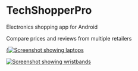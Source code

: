 # TechShopperPro

Electronics shopping app for Android

Compare prices and reviews from multiple retailers


[(![Screenshot showing laptops](https://raw.githubusercontent.com/dan-silver/TechShopperPro/master/screenshots/screenshot_laptops_small.png)](https://raw.githubusercontent.com/dan-silver/TechShopperPro/master/screenshots/screenshot_laptops.png)

[![Screenshot showing wristbands](https://raw.githubusercontent.com/dan-silver/TechShopperPro/master/screenshots/screenshot_wristbands_small.png)](https://raw.githubusercontent.com/dan-silver/TechShopperPro/master/screenshots/screenshot_wristbands.png)
